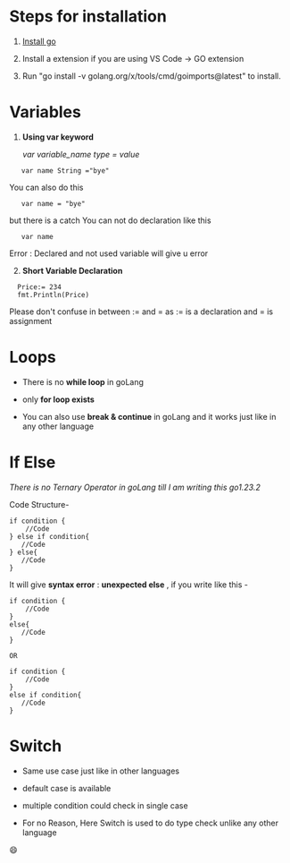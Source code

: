 # Steps for installation

1. [Install go](go.dev)

2. Install a extension if you are using VS Code -> GO extension

3. Run "go install -v golang.org/x/tools/cmd/goimports@latest" to install.

# Variables

1. **Using var keyword**

    *var variable_name type = value*
```
   var name String ="bye"
```

You can also do this 
```
   var name = "bye"
```
but there is a catch You can not do declaration like this
```
   var name
```
Error :  Declared and not used variable will give u error

2. **Short Variable Declaration**

```
  Price:= 234
  fmt.Println(Price)
```
Please don't confuse in between := and = as := is a declaration and = is assignment


# Loops

-	There is no **while loop** in goLang 

- only **for loop exists**
	
- You can also use **break & continue** in goLang  and it works just like in any other language


# If Else

*There is no Ternary Operator in goLang till I am writing this go1.23.2*

Code Structure-
```
if condition {
	//Code
} else if condition{
   //Code
} else{
   //Code
}
```

It will give **syntax error** : **unexpected else** ,  if you write like this -
```
if condition {
	//Code
} 
else{
   //Code
}

OR

if condition {
	//Code
} 
else if condition{
   //Code
} 
```


# Switch

- Same use case just like in other languages

- default case is available

- multiple condition could check in single case

- For no Reason, Here Switch is used to do type check unlike any other language 

:smile: